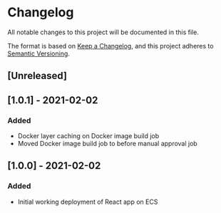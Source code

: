 # Changelog
All notable changes to this project will be documented in this file.

The format is based on [Keep a Changelog](https://keepachangelog.com/en/1.0.0/),
and this project adheres to [Semantic Versioning](https://semver.org/spec/v2.0.0.html).

## [Unreleased]


## [1.0.1] - 2021-02-02
### Added
- Docker layer caching on Docker image build job
- Moved Docker image build job to before manual approval job

## [1.0.0] - 2021-02-02
### Added
- Initial working deployment of React app on ECS